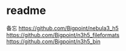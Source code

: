 # readme
备忘
https://github.com/Bigpoint/nebula3_h5
https://github.com/Bigpoint/n3h5_fileformats
https://github.com/Bigpoint/n3h5_bin
